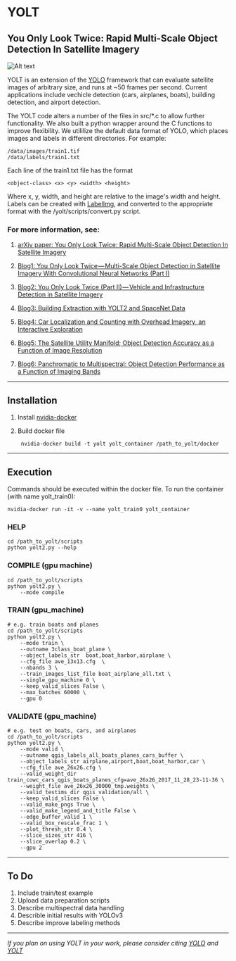 # YOLT #

## You Only Look Twice: Rapid Multi-Scale Object Detection In Satellite Imagery

![Alt text](/test_images/header.jpg?raw=true "")

YOLT is an extension of the [YOLO](https://pjreddie.com/darknet/yolov2/) framework that can evaluate satellite images of arbitrary size, and runs at ~50 frames per second.  Current applications include vechicle detection (cars, airplanes, boats), building detection, and airport detection.

The YOLT code alters a number of the files in src/*.c to allow further functionality.  We also built a python wrapper around the C functions to improve flexibility.  We utililize the default data format of YOLO, which places images and labels in different directories.  For example: 

    /data/images/train1.tif
    /data/labels/train1.txt

Each line of the train1.txt file has the format

    <object-class> <x> <y> <width> <height>

Where x, y, width, and height are relative to the image's width and height. Labels can be created with [LabelImg](https://github.com/tzutalin/labelImg), and converted to the appropriate format with the /yolt/scripts/convert.py script.  


### For more information, see:

1. [arXiv paper: You Only Look Twice: Rapid Multi-Scale Object Detection In Satellite Imagery](https://arxiv.org/abs/1805.09512)

2. [Blog1: You Only Look Twice — Multi-Scale Object Detection in Satellite Imagery With Convolutional Neural Networks (Part I)](https://medium.com/the-downlinq/you-only-look-twice-multi-scale-object-detection-in-satellite-imagery-with-convolutional-neural-38dad1cf7571)

3. [Blog2: You Only Look Twice (Part II) — Vehicle and Infrastructure Detection in Satellite Imagery](https://medium.com/the-downlinq/you-only-look-twice-multi-scale-object-detection-in-satellite-imagery-with-convolutional-neural-34f72f659588)

4. [Blog3: Building Extraction with YOLT2 and SpaceNet Data](https://medium.com/the-downlinq/building-extraction-with-yolt2-and-spacenet-data-a926f9ffac4f)

5. [Blog4: Car Localization and Counting with Overhead Imagery, an Interactive Exploration
](https://medium.com/the-downlinq/car-localization-and-counting-with-overhead-imagery-an-interactive-exploration-9d5a029a596b)

6. [Blog5: The Satellite Utility Manifold; Object Detection Accuracy as a Function of Image Resolution
](https://medium.com/the-downlinq/the-satellite-utility-manifold-object-detection-accuracy-as-a-function-of-image-resolution-ebb982310e8c)

7. [Blog6: Panchromatic to Multispectral: Object Detection Performance as a Function of Imaging Bands](https://medium.com/the-downlinq/panchromatic-to-multispectral-object-detection-performance-as-a-function-of-imaging-bands-51ecaaa3dc56)

---

## Installation #

1. Install [nvidia-docker](https://github.com/NVIDIA/nvidia-docker)

2. Build docker file

        nvidia-docker build -t yolt yolt_container /path_to_yolt/docker
    
---

## Execution #

Commands should be executed within the docker file.  To run the container (with name yolt_train0):

    nvidia-docker run -it -v --name yolt_train0 yolt_container


### HELP
    cd /path_to_yolt/scripts
    python yolt2.py --help

### COMPILE (gpu machine)
    cd /path_to_yolt/scripts
    python yolt2.py \
        --mode compile


### TRAIN (gpu_machine)


    # e.g. train boats and planes
    cd /path_to_yolt/scripts
    python yolt2.py \
        --mode train \
        --outname 3class_boat_plane \
        --object_labels_str  boat,boat_harbor,airplane \
        --cfg_file ave_13x13.cfg  \
        --nbands 3 \
        --train_images_list_file boat_airplane_all.txt \
        --single_gpu_machine 0 \
        --keep_valid_slices False \
        --max_batches 60000 \
        --gpu 0

### VALIDATE (gpu_machine)

    # e.g. test on boats, cars, and airplanes
    cd /path_to_yolt/scripts
    python yolt2.py \
        --mode valid \
        --outname qgis_labels_all_boats_planes_cars_buffer \
        --object_labels_str airplane,airport,boat,boat_harbor,car \
        --cfg_file ave_26x26.cfg \
        --valid_weight_dir train_cowc_cars_qgis_boats_planes_cfg=ave_26x26_2017_11_28_23-11-36 \
        --weight_file ave_26x26_30000_tmp.weights \
        --valid_testims_dir qgis_validation/all \
        --keep_valid_slices False \
        --valid_make_pngs True \
        --valid_make_legend_and_title False \
        --edge_buffer_valid 1 \
        --valid_box_rescale_frac 1 \
        --plot_thresh_str 0.4 \
        --slice_sizes_str 416 \
        --slice_overlap 0.2 \
        --gpu 2


---

## To Do #
1. Include train/test example
2. Upload data preparation scripts
3. Describe multispectral data handling
4. Describle initial results with YOLOv3
5. Describe improve labeling methods


---

_If you plan on using YOLT in your work, please consider citing [YOLO](https://arxiv.org/abs/1612.08242) and [YOLT](https://arxiv.org/abs/1805.09512)_
